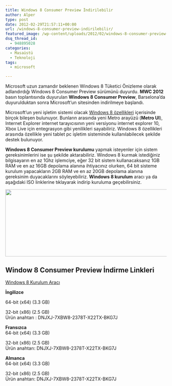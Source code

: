 ```yaml
---
title: Windows 8 Consumer Preview İndirilebilir
author: Alper
type: post
date: 2012-02-29T21:57:11+00:00
url: /windows-8-consumer-preview-indirilebilir/
featured_image: /wp-content/uploads/2012/02/windows-8-consumer-preview-100x100.jpg
dsq_thread_id:
  - 948895028
categories:
  - Masaüstü
  - Teknoloji
tags:
  - microsoft

---
```

Microsoft uzun zamandır beklenen Windows 8 Tüketici Önizleme olarak adlandırdığı Windows 8 Consumer Preview sürümünü duyurdu. **MWC 2012** basın toplantısında duyurulan **Windows 8 Consumer Preview**, Barselona&#8217;da duyurulduktan sonra Microsoft&#8217;un sitesinden indirilmeye başlandı.

Microsoft&#8217;un yeni işletim sistemi olacak <a title="Windows 8 Consumer Preview" href="https://www.murekkep.org/windows-8-ozellikleri-6858" target="_blank">Windows 8 özellikleri</a> içerisinde birçok bileşen bulunuyor. Bunların arasında yeni Metro arayüzü (**Metro UI**), Internet Explorer internet tarayıcısının yeni versiyonu internet explorer 10, Xbox Live için entegrasyon gibi yenilikleri sayabiliriz. Windows 8 özellikleri arasında özellikle yeni tablet pc işletim sisteminde kullanılabilecek şekilde destek bulunuyor.

**Windows 8 Consumer Preview kurulumu** yapmak isteyenler için sistem gereksinimlerini ise şu şekilde aktarabiliriz. Windows 8 kurmak istediğiniz bilgisayarın en az 1Ghz işlemciye, eğer 32 bit sistem kullanacaksanız 1GB RAM ve en az 16GB depolama alanına ihtiyacınız olurken, 64 bit sisteme kurulum yapacakların 2GB RAM ve en az 20GB depolama alanına gereksinim duyacaklarını söyleyebiliriz. **Windows 8 kurulum** aracı ya da aşağıdaki ISO linklerine tıklayarak indirip kuruluma geçebilirsiniz.

<img class="aligncenter size-full wp-image-8047" title="windows-8-consumer-preview" src="https://www.murekkep.org/wp-content/uploads/2012/02/windows-8-consumer-preview.jpg" alt="" width="550" height="210" srcset="https://www.murekkep.org/wp-content/uploads/2012/02/windows-8-consumer-preview.jpg 550w, https://www.murekkep.org/wp-content/uploads/2012/02/windows-8-consumer-preview-400x152.jpg 400w, https://www.murekkep.org/wp-content/uploads/2012/02/windows-8-consumer-preview-50x19.jpg 50w, https://www.murekkep.org/wp-content/uploads/2012/02/windows-8-consumer-preview-300x114.jpg 300w" sizes="(max-width: 550px) 100vw, 550px" /> 

## Window 8 Consumer Preview İndirme Linkleri

<a href="http://windows.microsoft.com/en-US/windows-8/download" target="_blank">Windows 8 Kurulum Aracı</a>

**İngilizce**

64-bit (x64) (3.3 GB) 

32-bit (x86) (2.5 GB)  
Ürün anahtarı : DNJXJ-7XBW8-2378T-X22TX-BKG7J

**Fransızca**  
64-bit (x64) (3.3 GB) 

32-bit (x86) (2.5 GB)  
Ürün anahtarı: DNJXJ-7XBW8-2378T-X22TX-BKG7J

**Almanca**  
64-bit (x64) (3.3 GB) 

32-bit (x86) (2.5 GB)  
Ürün anahtarı: DNJXJ-7XBW8-2378T-X22TX-BKG7J